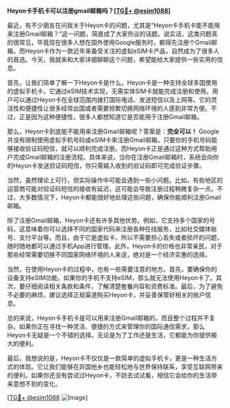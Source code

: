 **Heyon卡手机卡可以注册gmail邮箱吗？[[TG💪+ @esim1088](https://t.me/s/esim1088)]**

最近，有不少朋友在问我关于Heyon卡的问题，尤其是“Heyon卡手机卡能不能用来注册Gmail邮箱？”这一问题，简直成了大家热议的话题。说实话，这类问题真的很常见，毕竟现在很多人想在国外使用Google服务时，都得先注册个Gmail邮箱。而Heyon卡作为一款近年来备受关注的虚拟eSIM卡产品，自然成为了很多人的首选。今天，我就来和大家详细聊聊这个问题，希望能给大家提供一些实用的信息。

首先，让我们简单了解一下Heyon卡是什么。Heyon卡是一种支持全球多国使用的虚拟手机卡，它通过eSIM技术实现，无需实体SIM卡就能完成注册和使用。用户可以通过Heyon卡在全球范围内拨打国际电话、发送短信以及上网等。它的灵活性和便捷性让很多经常出国或者需要频繁切换网络环境的人感到非常方便。不过，正是因为这种便捷性，很多人都想知道它是否能用于注册Gmail邮箱。

那么，Heyon卡到底能不能用来注册Gmail邮箱呢？答案是：**完全可以！** Google并没有限制使用虚拟手机号码或eSIM卡来注册Gmail邮箱，只要你的手机号码能够接收验证码短信，就可以顺利完成注册。而Heyon卡正是通过这种方式帮助用户完成Gmail邮箱的注册流程。具体来说，当你在注册Gmail邮箱时，系统会向你的Heyon卡发送验证码短信，你只需输入收到的验证码即可完成验证步骤。

当然，虽然理论上可行，但实际操作中可能会遇到一些小问题。比如，有些地区的运营商可能对验证码短信的接收有延迟，这可能会导致注册过程稍微复杂一点。不过，大多数情况下，Heyon卡都能很好地处理这些问题，确保你能顺利注册Gmail邮箱。

除了注册Gmail邮箱，Heyon卡还有许多其他优势。例如，它支持多个国家的号码，这意味着你可以选择不同的国家代码来注册各种在线服务，比如社交媒体账号、支付平台等。而且，由于它是虚拟卡，所以不需要担心丢失或者损坏的问题，随时随地都可以通过手机App进行管理。此外，Heyon卡的价格也非常亲民，对于那些经常需要切换不同国家网络环境的人来说，绝对是一个经济实惠的选择。

当然，在使用Heyon卡的过程中，也有一些需要注意的地方。首先，要确保你的设备支持eSIM功能。如果你的手机不支持eSIM，那么就无法使用Heyon卡了。其次，要仔细阅读相关条款和条件，了解清楚套餐内容和资费标准。最后，为了避免不必要的麻烦，建议选择正规渠道购买Heyon卡，并妥善保管好相关的账户信息。

总的来说，Heyon卡手机卡是可以用来注册Gmail邮箱的，而且整个过程并不复杂。如果你正在寻找一种灵活、便捷的方式来管理你的国际通信需求，那么Heyon卡无疑是一个不错的选择。无论是为了工作还是生活，它都能为你提供极大的便利。

最后，我想说的是，Heyon卡不仅仅是一款简单的虚拟手机卡，更是一种生活方式的体现。它让我们能够在异国他乡也能轻松地与世界保持联系，享受互联网带来的便利。如果你还没有尝试过Heyon卡，不妨去试试看，相信它会给你的生活带来意想不到的变化。

[[TG💪+ @esim1088](https://t.me/s/esim1088) ![Image](https://i.postimg.cc/4NQfJmqS/Snipaste-2025-05-13-00-14-12.png)]